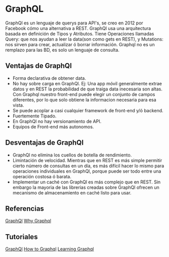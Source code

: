 
# GraphQL

GraphQl es un lenguaje de querys para API's, se creo en 2012 por Facebook cómo una alternativa a REST.
GraphQl usa una arquitectura basada en definición de Tipos y Atributos.
Tiene Operaciones llamadas Query: que nos ayudan a leer la data(son como gets en REST), y Mutations: nos sirven para crear, actualizar ó borrar información.
Graphql no es un remplazo para las BD, es solo un lenguaje de consulta.

## Ventajas de GraphQl
* Forma declarativa de obtener data.
* No hay sobre carga en GraphQl. Ej: Una app móvil generalmente extrae datos y en REST la probabilidad de que traiga data inecesaria son altas.
Con Graphql nuestro front-end puede elegir un conjunto de campos diferentes, por lo que solo obtiene la informacion necesaria para esa vista.
* Se puede acoplar a casi cualquier framework de front-end y/ó backend.
* Fuertemente Tipado.
* En GraphQl no hay versionamiento de API.
* Equipos de Front-end más autonomos.


## Desventajas de GraphQl
* GraphQl no elimina los cuellos de botella de rendimiento.
* Limintación de velocidad. Mientras que en REST es más simple permitir cierto número de consultas en un día, es más difícil hacer lo mismo para operaciones individuales en GraphQl, porque puede ser todo entre una operación costosa ó barata.
* Implementar un caché con GraphQl es más complejo que en REST. Sin embargo la mayoria de las librerias creadas sobre GraphQl ofrecen un mecanismo de almacenamiento en caché listo para usar.

## Referencias
[GraphQl](https://graphql.org/)
[Why Graphql](https://www.robinwieruch.de/why-graphql-advantages-disadvantages-alternatives/)

## Tutoriales
[GraphQl](https://graphql.org/learn/)
[How to Graphql](https://www.howtographql.com/)
[Learning Graphql](https://github.com/mugli/learning-graphql)